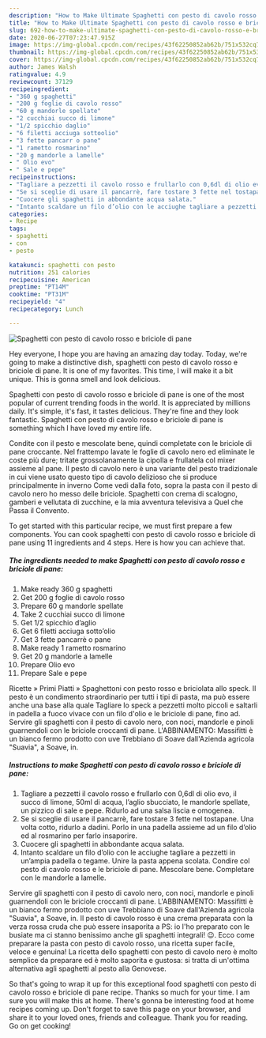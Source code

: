 ```yaml
---
description: "How to Make Ultimate Spaghetti con pesto di cavolo rosso e briciole di pane"
title: "How to Make Ultimate Spaghetti con pesto di cavolo rosso e briciole di pane"
slug: 692-how-to-make-ultimate-spaghetti-con-pesto-di-cavolo-rosso-e-briciole-di-pane
date: 2020-06-27T07:23:47.915Z
image: https://img-global.cpcdn.com/recipes/43f62250852ab62b/751x532cq70/spaghetti-con-pesto-di-cavolo-rosso-e-briciole-di-pane-recipe-main-photo.jpg
thumbnail: https://img-global.cpcdn.com/recipes/43f62250852ab62b/751x532cq70/spaghetti-con-pesto-di-cavolo-rosso-e-briciole-di-pane-recipe-main-photo.jpg
cover: https://img-global.cpcdn.com/recipes/43f62250852ab62b/751x532cq70/spaghetti-con-pesto-di-cavolo-rosso-e-briciole-di-pane-recipe-main-photo.jpg
author: James Walsh
ratingvalue: 4.9
reviewcount: 37129
recipeingredient:
- "360 g spaghetti"
- "200 g foglie di cavolo rosso"
- "60 g mandorle spellate"
- "2 cucchiai succo di limone"
- "1/2 spicchio daglio"
- "6 filetti acciuga sottoolio"
- "3 fette pancarr o pane"
- "1 rametto rosmarino"
- "20 g mandorle a lamelle"
- " Olio evo"
- " Sale e pepe"
recipeinstructions:
- "Tagliare a pezzetti il cavolo rosso e frullarlo con 0,6dl di olio evo, il succo di limone, 50ml di acqua, l’aglio sbucciato, le mandorle spellate, un pizzico di sale e pepe. Ridurlo ad una salsa liscia e omogenea."
- "Se si sceglie di usare il pancarrè, fare tostare 3 fette nel tostapane. Una volta cotto, ridurlo a dadini. Porlo in una padella assieme ad un filo d’olio ed al rosmarino per farlo insaporire."
- "Cuocere gli spaghetti in abbondante acqua salata."
- "Intanto scaldare un filo d’olio con le acciughe tagliare a pezzetti in un’ampia padella o tegame. Unire la pasta appena scolata. Condire col pesto di cavolo rosso e le briciole di pane. Mescolare bene. Completare con le mandorle a lamelle."
categories:
- Recipe
tags:
- spaghetti
- con
- pesto

katakunci: spaghetti con pesto 
nutrition: 251 calories
recipecuisine: American
preptime: "PT14M"
cooktime: "PT31M"
recipeyield: "4"
recipecategory: Lunch

---
```



![Spaghetti con pesto di cavolo rosso e briciole di pane](https://img-global.cpcdn.com/recipes/43f62250852ab62b/751x532cq70/spaghetti-con-pesto-di-cavolo-rosso-e-briciole-di-pane-recipe-main-photo.jpg)

Hey everyone, I hope you are having an amazing day today. Today, we're going to make a distinctive dish, spaghetti con pesto di cavolo rosso e briciole di pane. It is one of my favorites. This time, I will make it a bit unique. This is gonna smell and look delicious.

Spaghetti con pesto di cavolo rosso e briciole di pane is one of the most popular of current trending foods in the world. It is appreciated by millions daily. It's simple, it's fast, it tastes delicious. They're fine and they look fantastic. Spaghetti con pesto di cavolo rosso e briciole di pane is something which I have loved my entire life.

Condite con il pesto e mescolate bene, quindi completate con le briciole di pane croccante. Nel frattempo lavate le foglie di cavolo nero ed eliminate le coste più dure; tritate grossolanamente la cipolla e frullatela col mixer assieme al pane. Il pesto di cavolo nero è una variante del pesto tradizionale in cui viene usato questo tipo di cavolo delizioso che si produce principalmente in inverno Come vedi dalla foto, sopra la pasta con il pesto di cavolo nero ho messo delle briciole. Spaghetti con crema di scalogno, gamberi e vellutata di zucchine, e la mia avventura televisiva a Quel che Passa il Convento.


To get started with this particular recipe, we must first prepare a few components. You can cook spaghetti con pesto di cavolo rosso e briciole di pane using 11 ingredients and 4 steps. Here is how you can achieve that.

<!--inarticleads1-->

##### The ingredients needed to make Spaghetti con pesto di cavolo rosso e briciole di pane:

1. Make ready 360 g spaghetti
1. Get 200 g foglie di cavolo rosso
1. Prepare 60 g mandorle spellate
1. Take 2 cucchiai succo di limone
1. Get 1/2 spicchio d’aglio
1. Get 6 filetti acciuga sotto’olio
1. Get 3 fette pancarrè o pane
1. Make ready 1 rametto rosmarino
1. Get 20 g mandorle a lamelle
1. Prepare  Olio evo
1. Prepare  Sale e pepe


Ricette » Primi Piatti » Spaghettoni con pesto rosso e briciolata allo speck. Il pesto è un condimento straordinario per tutti i tipi di pasta, ma può essere anche una base alla quale Tagliare lo speck a pezzetti molto piccoli e saltarli in padella a fuoco vivace con un filo d&#39;olio e le briciole di pane, fino ad. Servire gli spaghetti con il pesto di cavolo nero, con noci, mandorle e pinoli guarnendoli con le briciole croccanti di pane. L&#39;ABBINAMENTO: Massifitti è un bianco fermo prodotto con uve Trebbiano di Soave dall&#39;Azienda agricola &#34;Suavia&#34;, a Soave, in. 

<!--inarticleads2-->

##### Instructions to make Spaghetti con pesto di cavolo rosso e briciole di pane:

1. Tagliare a pezzetti il cavolo rosso e frullarlo con 0,6dl di olio evo, il succo di limone, 50ml di acqua, l’aglio sbucciato, le mandorle spellate, un pizzico di sale e pepe. Ridurlo ad una salsa liscia e omogenea.
1. Se si sceglie di usare il pancarrè, fare tostare 3 fette nel tostapane. Una volta cotto, ridurlo a dadini. Porlo in una padella assieme ad un filo d’olio ed al rosmarino per farlo insaporire.
1. Cuocere gli spaghetti in abbondante acqua salata.
1. Intanto scaldare un filo d’olio con le acciughe tagliare a pezzetti in un’ampia padella o tegame. Unire la pasta appena scolata. Condire col pesto di cavolo rosso e le briciole di pane. Mescolare bene. Completare con le mandorle a lamelle.


Servire gli spaghetti con il pesto di cavolo nero, con noci, mandorle e pinoli guarnendoli con le briciole croccanti di pane. L&#39;ABBINAMENTO: Massifitti è un bianco fermo prodotto con uve Trebbiano di Soave dall&#39;Azienda agricola &#34;Suavia&#34;, a Soave, in. Il pesto di cavolo rosso è una crema preparata con la verza rossa cruda che può essere insaporita a PS: io l&#39;ho preparato con le busiate ma ci stanno benissimo anche gli spaghetti integrali! 😉. Ecco come preparare la pasta con pesto di cavolo rosso, una ricetta super facile, veloce e genuina! La ricetta dello spaghetti con pesto di cavolo nero è molto semplice da preparare ed è molto saporita e gustosa: si tratta di un&#39;ottima alternativa agli spaghetti al pesto alla Genovese. 

So that's going to wrap it up for this exceptional food spaghetti con pesto di cavolo rosso e briciole di pane recipe. Thanks so much for your time. I am sure you will make this at home. There's gonna be interesting food at home recipes coming up. Don't forget to save this page on your browser, and share it to your loved ones, friends and colleague. Thank you for reading. Go on get cooking!
